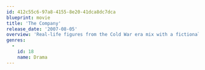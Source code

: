```yaml
---
id: 412c55c6-97a8-4155-8e20-41dca8dc7dca
blueprint: movie
title: 'The Company'
release_date: '2007-08-05'
overview: 'Real-life figures from the Cold War era mix with a fictional story based on a group of CIA operatives and their counterparts in the KGB, MI6, and the Mossad.'
genres:
  -
    id: 18
    name: Drama
---
```

